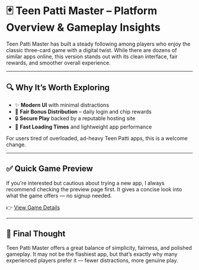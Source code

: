 # 🃏 Teen Patti Master – Platform Overview & Gameplay Insights

Teen Patti Master has built a steady following among players who enjoy the classic three-card game with a digital twist. While there are dozens of similar apps online, this version stands out with its clean interface, fair rewards, and smoother overall experience.

---

## 🔍 Why It’s Worth Exploring

- ✨ **Modern UI** with minimal distractions  
- 💸 **Fair Bonus Distribution** – daily login and chip rewards  
- 🔒 **Secure Play** backed by a reputable hosting site  
- 🚀 **Fast Loading Times** and lightweight app performance  

For users tired of overloaded, ad-heavy Teen Patti apps, this is a welcome change.

---

## ✅ Quick Game Preview

If you're interested but cautious about trying a new app, I always recommend checking the preview page first. It gives a concise look into what the game offers — no signup needed.

👉 [View Game Details](https://www.explorerslots.com/preview.html?slug=Teen-patti-master)

---

## 🧩 Final Thought

Teen Patti Master offers a great balance of simplicity, fairness, and polished gameplay. It may not be the flashiest app, but that’s exactly why many experienced players prefer it — fewer distractions, more genuine play.


